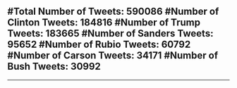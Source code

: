 #Total Number of Tweets: 590086 
#Number of Clinton Tweets: 184816
#Number of Trump Tweets: 183665
#Number of Sanders Tweets: 95652
#Number of Rubio Tweets: 60792
#Number of Carson Tweets: 34171
#Number of Bush Tweets: 30992
---
---

